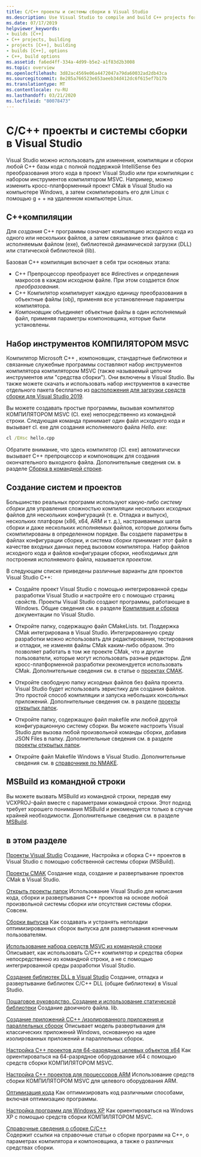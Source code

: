 ```yaml
---
title: C/C++ проекты и системы сборки в Visual Studio
ms.description: Use Visual Studio to compile and build C++ projects for Windows, ARM or Linux based on any project system.
ms.date: 07/17/2019
helpviewer_keywords:
- builds [C++]
- C++ projects, building
- projects [C++], building
- builds [C++], options
- C++, build options
ms.assetid: fa6ed4ff-334a-4d99-b5e2-a1f83d2b3008
ms.topic: overview
ms.openlocfilehash: 3d82ac4569e06a4472047a79da60032ad2db43ca
ms.sourcegitcommit: 8e285a766523e653aeeb34d412dc6f615ef7b17b
ms.translationtype: MT
ms.contentlocale: ru-RU
ms.lasthandoff: 03/21/2020
ms.locfileid: "80078473"
---
```

# <a name="cc-projects-and-build-systems-in-visual-studio"></a>C/C++ проекты и системы сборки в Visual Studio

Visual Studio можно использовать для изменения, компиляции и сборки любой C++ базы кода с полной поддержкой IntelliSense без преобразования этого кода в проект Visual Studio или при компиляции с набором инструментов компилятором MSVC. Например, можно изменить кросс-платформенный проект CMak в Visual Studio на компьютере Windows, а затем скомпилировать его для Linux с помощью g + + на удаленном компьютере Linux.

## <a name="c-compilation"></a>C++компиляции

Для *создания* C++ программы означает компиляцию исходного кода из одного или нескольких файлов, а затем связывание этих файлов с исполняемым файлом (exe), библиотекой динамической загрузки (DLL) или статической библиотекой (lib).

Базовая C++ компиляция включает в себя три основных этапа:

- C++ Препроцессор преобразует все #directives и определения макросов в каждом исходном файле. При этом создается *блок преобразования*.
- C++ Компилятор компилирует каждую единицу преобразования в объектные файлы (obj), применяя все установленные параметры компилятора.
- *Компоновщик* объединяет объектные файлы в один исполняемый файл, применяя параметры компоновщика, которые были установлены.

## <a name="the-msvc-toolset"></a>Набор инструментов КОМПИЛЯТОРОМ MSVC

Компилятор Microsoft C++ , компоновщик, стандартные библиотеки и связанные служебные программы составляют набор инструментов компилятора компилятором MSVC (также называемый цепочки инструментов или "средства сборки"). Они включены в Visual Studio. Вы также можете скачать и использовать набор инструментов в качестве отдельного пакета бесплатно из [расположения для загрузки средств сборки для Visual Studio 2019](https://visualstudio.microsoft.com/downloads/#build-tools-for-visual-studio-2019).

Вы можете создавать простые программы, вызывая компилятор КОМПИЛЯТОРОМ MSVC (Cl. exe) непосредственно из командной строки. Следующая команда принимает один файл исходного кода и вызывает cl. exe для создания исполняемого файла *Hello. exe*:

```cmd
cl /EHsc hello.cpp
```

Обратите внимание, что здесь компилятор (Cl. exe) автоматически вызывает C++ препроцессор и компоновщик для создания окончательного выходного файла.  Дополнительные сведения см. в разделе [Сборка в командной строке](building-on-the-command-line.md).

## <a name="build-systems-and-projects"></a>Создание систем и проектов

Большинство реальных программ используют какую-либо *систему сборки* для управления сложностью компиляции нескольких исходных файлов для нескольких конфигураций (т. е. Отладка и выпуск), нескольких платформ (x86, x64, ARM и т. д.), настраиваемых шагов сборки и даже нескольких исполняемых файлов, которые должны быть скомпилированы в определенном порядке. Вы создаете параметры в файлах конфигурации сборки, и система сборки принимает этот файл в качестве входных данных перед вызовом компилятора. Набор файлов исходного кода и файлов конфигурации сборки, необходимых для построения исполняемого файла, называется *проектом*.

В следующем списке приведены различные варианты для проектов Visual Studio C++:

- Создайте проект Visual Studio с помощью интегрированной среды разработки Visual Studio и настройте его с помощью страниц свойств. Проекты Visual Studio создают программы, работающие в Windows. Общие сведения см. в разделе [Компиляция и сборка](/visualstudio/ide/compiling-and-building-in-visual-studio) документации по Visual Studio.

- Откройте папку, содержащую файл CMakeLists. txt. Поддержка CMak интегрирована в Visual Studio. Интегрированную среду разработки можно использовать для редактирования, тестирования и отладки, не изменяя файлы CMak каким-либо образом. Это позволяет работать в том же проекте CMak, что и другие пользователи, которые могут использовать разные редакторы. Для кросс-платформенной разработки рекомендуется использовать CMak. Дополнительные сведения см. в статье о [проектах CMAK](cmake-projects-in-visual-studio.md).

- Откройте свободную папку исходных файлов без файла проекта. Visual Studio будет использовать эвристику для создания файлов. Это простой способ компиляции и запуска небольших консольных приложений. Дополнительные сведения см. в разделе [проекты открытых папок](open-folder-projects-cpp.md).

- Откройте папку, содержащую файл makefile или любой другой конфигурационную систему сборки. Вы можете настроить Visual Studio для вызова любой произвольной команды сборки, добавив JSON Files в папку. Дополнительные сведения см. в разделе [проекты открытых папок](open-folder-projects-cpp.md).

- Откройте файл Makefile Windows в Visual Studio. Дополнительные сведения см. в [справочнике по NMAKE](reference/nmake-reference.md).

## <a name="msbuild-from-the-command-line"></a>MSBuild из командной строки

Вы можете вызвать MSBuild из командной строки, передав ему VCXPROJ-файл вместе с параметрами командной строки. Этот подход требует хорошего понимания MSBuild и рекомендуется только в случае крайней необходимости. Дополнительные сведения см. в разделе [MSBuild](msbuild-visual-cpp.md).

## <a name="in-this-section"></a>в этом разделе

[Проекты Visual Studio](creating-and-managing-visual-cpp-projects.md) Создание, Настройка и сборка C++ проектов в Visual Studio с помощью собственной системы сборки (MSBuild).

[Проекты CMAK](cmake-projects-in-visual-studio.md) Создание кода, создание и развертывание проектов CMak в Visual Studio.

[Открыть проекты папок](open-folder-projects-cpp.md) Использование Visual Studio для написания кода, сборки и развертывания C++ проектов на основе любой произвольной системы сборки или отсутствия системы сборки. Совсем.

[Сборки выпуска](release-builds.md) Как создавать и устранять неполадки оптимизированных сборок выпуска для развертывания конечным пользователям.

[Использование набора средств MSVC из командной строки](building-on-the-command-line.md)<br/>
Описывает, как использовать C/C++ компилятор и средства сборки непосредственно из командной строки, а не с помощью интегрированной среды разработки Visual Studio.

[Создание библиотек DLL в Visual Studio](dlls-in-visual-cpp.md) Создание, отладка и развертывание библиотек C/C++ DLL (общие библиотеки) в Visual Studio.

[Пошаговое руководство. Создание и использование статической библиотеки](walkthrough-creating-and-using-a-static-library-cpp.md) Создание двоичного файла. lib.

[Создание приложений CC++ /изолированного приложения и параллельных сборок](building-c-cpp-isolated-applications-and-side-by-side-assemblies.md) Описывает модель развертывания для классических приложений Windows, основанную на идее изолированных приложений и параллельных сборок.

[Настройка C++ проектов для 64-разрядных целевых объектов x64](configuring-programs-for-64-bit-visual-cpp.md) Как ориентироваться на 64-разрядное оборудование x64 с помощью средств сборки КОМПИЛЯТОРОМ MSVC.

[Настройка C++ проектов для процессоров ARM](configuring-programs-for-arm-processors-visual-cpp.md) Использование средств сборки КОМПИЛЯТОРОМ MSVC для целевого оборудования ARM.

[Оптимизация кода](optimizing-your-code.md) Как оптимизировать код различными способами, включая оптимизацию программы.

[Настройка программ для Windows XP](configuring-programs-for-windows-xp.md) Как ориентироваться на Windows XP с помощью средств сборки КОМПИЛЯТОРОМ MSVC.

[Справочные сведения о сборке C/C++](reference/c-cpp-building-reference.md)<br/>
Содержит ссылки на справочные статьи о сборке программ на C++, о параметрах компилятора и компоновщика, а также о различных средствах сборки.
